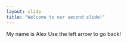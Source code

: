 ```yaml
---
layout: slide
title: "Welcome to our second slide!"
---
```

My name is Alex
Use the left arrow to go back!
